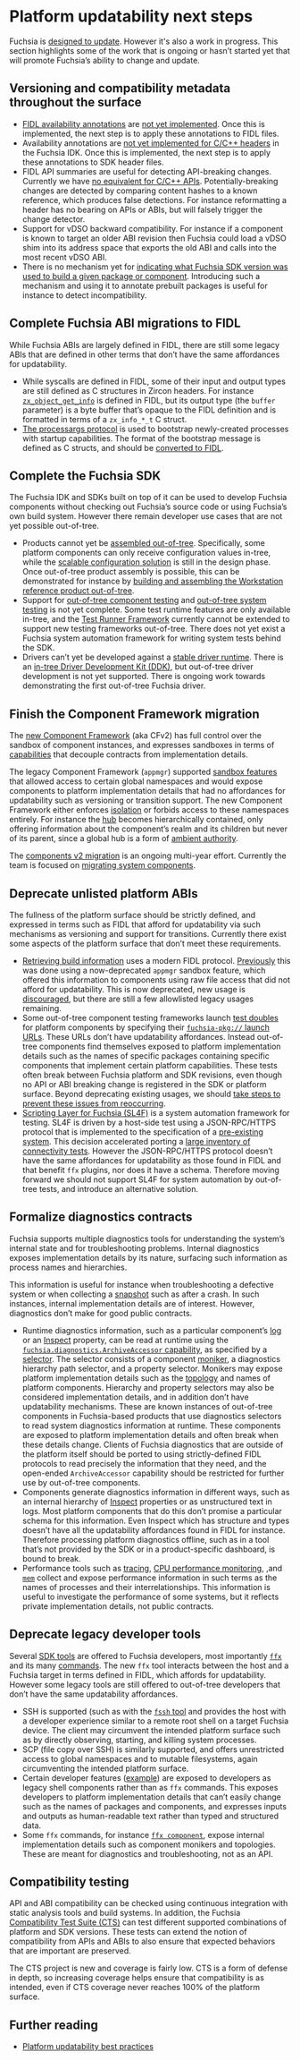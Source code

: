 # Platform updatability next steps

Fuchsia is [designed to update](how.md). However it's also a work in progress.
This section highlights some of the work that is ongoing or hasn’t started yet
that will promote Fuchsia’s ability to change and update.

## Versioning and compatibility metadata throughout the surface

- [FIDL availability annotations][rfc-0083] are
  [not yet implemented][fxb-67858]. Once this is implemented, the next step is
  to apply these annotations to FIDL files.
- Availability annotations are
  [not yet implemented for C/C++ headers][fxb-60532] in the Fuchsia IDK. Once
  this is implemented, the next step is to apply these annotations to SDK header
  files.
- FIDL API summaries are useful for detecting API-breaking changes. Currently we
  have [no equivalent for C/C++ APIs][fxb-82514]. Potentially-breaking changes
  are detected by comparing content hashes to a known reference, which produces
  false detections. For instance reformatting a header has no bearing on APIs or
  ABIs, but will falsely trigger the change detector.
- Support for vDSO backward compatibility. For instance if a component is known
  to target an older ABI revision then Fuchsia could load a vDSO shim into its
  address space that exports the old ABI and calls into the most recent vDSO
  ABI.
- There is no mechanism yet for
  [indicating what Fuchsia SDK version was used to build a given package or component][fxb-36484].
  Introducing such a mechanism and using it to annotate prebuilt packages is
  useful for instance to detect incompatibility.

## Complete Fuchsia ABI migrations to FIDL

While Fuchsia ABIs are largely defined in FIDL, there are still some legacy ABIs
that are defined in other terms that don’t have the same affordances for
updatability.

- While syscalls are defined in FIDL, some of their input and output types are
  still defined as C structures in Zircon headers. For instance
  [`zx_object_get_info`][zx-object-get-info] is defined in FIDL, but its output
  type (the `buffer` parameter) is a byte buffer that’s opaque to the FIDL
  definition and is formatted in terms of a `zx_info_*_t` C struct.
- [The processargs protocol][procargs] is used to bootstrap newly-created
  processes with startup capabilities. The format of the bootstrap message is
  defined as C structs, and should be [converted to FIDL][fxb-34556].

## Complete the Fuchsia SDK

The Fuchsia IDK and SDKs built on top of it can be used to develop Fuchsia
components without checking out Fuchsia’s source code or using Fuchsia’s own
build system. However there remain developer use cases that are not yet possible
out-of-tree.

- Products cannot yet be
  [assembled out-of-tree][decentralized-product-integration]. Specifically, some
  platform components can only receive configuration values in-tree, while the
  [scalable configuration solution][structured-config] is still in the design
  phase. Once out-of-tree product assembly is possible, this can be demonstrated
  for instance by
  [building and assembling the Workstation reference product out-of-tree][workstation-oot].
- Support for [out-of-tree component testing][oot-component-testing] and
  [out-of-tree system testing][oot-system-testing] is not yet complete. Some
  test runtime features are only available in-tree, and the
  [Test Runner Framework][trf] currently cannot be extended to support new
  testing frameworks out-of-tree. There does not yet exist a Fuchsia system
  automation framework for writing system tests behind the SDK.
- Drivers can’t yet be developed against a
  [stable driver runtime][stable-driver-runtime]. There is an
  [in-tree Driver Development Kit (DDK)][driver-development], but out-of-tree
  driver development is not yet supported. There is ongoing work towards
  demonstrating the first out-of-tree Fuchsia driver.

## Finish the Component Framework migration

The [new Component Framework][cf-intro] (aka CFv2) has full control over the
sandbox of component instances, and expresses sandboxes in terms of
[capabilities] that decouple contracts from implementation details.

The legacy Component Framework (`appmgr`) supported
[sandbox features][cmx-sandbox] that allowed access to certain global namespaces
and would expose components to platform implementation details that had no
affordances for updatability such as versioning or transition support. The new
Component Framework either enforces [isolation][cf-design-isolation] or forbids
access to these namespaces entirely. For instance the [hub] becomes
hierarchically contained, only offering information about the component’s realm
and its children but never of its parent, since a global hub is a form of
[ambient authority][cf-design-ambient].

The [components v2 migration][cfv2-migration] is an ongoing multi-year effort.
Currently the team is focused on
[migrating system components][cfv2-sys-migration].

## Deprecate unlisted platform ABIs

The fullness of the platform surface should be strictly defined, and expressed
in terms such as FIDL that afford for updatability via such mechanisms as
versioning and support for transitions. Currently there exist some aspects of
the platform surface that don’t meet these requirements.

- [Retrieving build information][build-info] uses a modern FIDL protocol.
  [Previously][build-info-old] this was done using a now-deprecated `appmgr`
  sandbox feature, which offered this information to components using raw file
  access that did not afford for updatability. This is now deprecated, new usage
  is [discouraged][cfv2-sys-migration-build-info], but there are still a few
  allowlisted legacy usages remaining.
- Some out-of-tree component testing frameworks launch
  [test doubles][test-double] for platform components by specifying their
  [`fuchsia-pkg://` launch URLs][package-url]. These URLs don’t have updatability
  affordances. Instead out-of-tree components find themselves exposed to
  platform implementation details such as the names of specific packages
  containing specific components that implement certain platform capabilities.
  These tests often break between Fuchsia platform and SDK revisions, even
  though no API or ABI breaking change is registered in the SDK or platform
  surface. Beyond deprecating existing usages, we should
  [take steps to prevent these issues from reoccurring][fxb-84117].
- [Scripting Layer for Fuchsia (SL4F)][sl4f] is a system automation framework
  for testing. SL4F is driven by a host-side test using a JSON-RPC/HTTPS
  protocol that is implemented to the specification of a
  [pre-existing system][sl4a]. This decision accelerated porting a
  [large inventory of connectivity tests][acts]. However the JSON-RPC/HTTPS
  protocol doesn’t have the same affordances for updatability as those found in
  FIDL and that benefit `ffx` plugins, nor does it have a schema. Therefore
  moving forward we should not support SL4F for system automation by out-of-tree
  tests, and introduce an alternative solution.

## Formalize diagnostics contracts

Fuchsia supports multiple diagnostics tools for understanding the system’s
internal state and for troubleshooting problems. Internal diagnostics exposes
implementation details by its nature, surfacing such information as process
names and hierarchies.

This information is useful for instance when troubleshooting a defective system
or when collecting a [snapshot][fx-snapshot] such as after a crash. In such
instances, internal implementation details are of interest. However, diagnostics
don’t make for good public contracts.

- Runtime diagnostics information, such as a particular component’s [log][logs]
  or an [Inspect] property, can be read at runtime using the
  [`fuchsia.diagnostics.ArchiveAccessor` capability][archiveaccessor], as
  specified by a [selector][selectors]. The selector consists of a component
  [moniker][monikers], a diagnostics hierarchy path selector, and a property
  selector. Monikers may expose platform implementation details such as the
  [topology] and names of platform components. Hierarchy and property selectors
  may also be considered implementation details, and in addition don’t have
  updatability mechanisms. These are known instances of out-of-tree components in
  Fuchsia-based products that use diagnostics selectors to read system
  diagnostics information at runtime. These components are exposed to platform
  implementation details and often break when these details change. Clients of
  Fuchsia diagnostics that are outside of the platform itself should be ported
  to using strictly-defined FIDL protocols to read precisely the information
  that they need, and the open-ended `ArchiveAccessor` capability should be
  restricted for further use by out-of-tree components.
- Components generate diagnostics information in different ways, such as an
  internal hierarchy of [Inspect] properties or as unstructured text in logs.
  Most platform components that do this don’t promise a particular schema for
  this information. Even Inspect which has structure and types doesn’t have all
  the updatability affordances found in FIDL for instance. Therefore processing
  platform diagnostics offline, such as in a tool that’s not provided by the SDK
  or in a product-specific dashboard, is bound to break.
- Performance tools such as [tracing], [CPU performance monitoring][cpu-trace],
  ,and [`mem`][fx-mem] collect and expose performance information in such terms
  as the names of processes and their interrelationships. This information is
  useful to investigate the performance of some systems, but it reflects private
  implementation details, not public contracts.

## Deprecate legacy developer tools

Several [SDK tools][sdk-tools] are offered to Fuchsia developers, most
importantly [`ffx`][ffx] and its many
[commands][ffx-reference]. The new
`ffx` tool interacts between the host and a Fuchsia target in terms defined in
FIDL, which affords for updatability. However some legacy tools are still offered
to out-of-tree developers that don’t have the same updatability affordances.

- SSH is supported (such as with the [`fssh` tool][fssh] and provides the host
  with a developer experience similar to a remote root shell on a target Fuchsia
  device. The client may circumvent the intended platform surface such as by
  directly observing, starting, and killing system processes.
- SCP (file copy over SSH) is similarly supported, and offers unrestricted
  access to global namespaces and to mutable filesystems, again circumventing
  the intended platform surface.
- Certain developer features ([example][fxb-82740]) are exposed to developers as
  legacy shell components rather than as `ffx` commands. This exposes developers
  to platform implementation details that can’t easily change such as the names
  of packages and components, and expresses inputs and outputs as human-readable
  text rather than typed and structured data.
- Some `ffx` commands, for instance [`ffx component`][ffx-component], expose
  internal implementation details such as component monikers and topologies.
  These are meant for diagnostics and troubleshooting, not as an API.

## Compatibility testing

API and ABI compatibility can be checked using continuous integration with
static analysis tools and build systems. In addition, the Fuchsia
[Compatibility Test Suite (CTS)][cts] can test different supported combinations
of platform and SDK versions. These tests can extend the notion of compatibility
from APIs and ABIs to also ensure that expected behaviors that are important are
preserved.

The CTS project is new and coverage is fairly low. CTS is a form of defense in
depth, so increasing coverage helps ensure that compatibility is as intended,
even if CTS coverage never reaches 100% of the platform surface.

## Further reading

- [Platform updatability best practices](best-practices.md)

[acts]: https://android.googlesource.com/platform/tools/test/connectivity/+/HEAD/acts
[archiveaccessor]: https://fuchsia.dev/reference/fidl/fuchsia.diagnostics#ArchiveAccessor
[build-info]: /docs/development/build/build_information.md
[build-info-old]: https://fuchsia.googlesource.com/fuchsia/+/1b21e5d7b36df3f5dde647684dd321f1aee21372/docs/development/build/build_information.md
[capabilities]: /docs/concepts/components/v2/capabilities/README.md
[cf-design-ambient]: /docs/concepts/components/v2/design_principles.md#no-ambient-authority
[cf-design-isolation]: /docs/concepts/components/v2/design_principles.md#isolation
[cf-intro]: /docs/concepts/components/v2/introduction.md
[cfv2-migration]: /docs/contribute/open_projects/components/migration.md
[cfv2-sys-migration]: /docs/development/components/v2/migration/README.md
[cfv2-sys-migration-build-info]: /docs/development/components/v2/migration/features.md#build-info
[cmx-sandbox]: /docs/concepts/components/v1/component_manifests.md#sandbox
[cpu-trace]: /docs/development/tracing/advanced/recording-a-cpu-performance-trace.md
[cts]: /docs/development/testing/cts/overview.md
[decentralized-product-integration]: /docs/contribute/roadmap/2021/decentralized_product_integration.md
[driver-development]: /docs/development/drivers/developer_guide/driver-development.md
[ffx]: /docs/development/tools/ffx/overview.md
[ffx-reference]: https://fuchsia.dev/reference/tools/sdk/ffx.md
[ffx-component]: https://fuchsia.dev/reference/tools/sdk/ffx.md#component
[fssh]: https://fuchsia.dev/reference/tools/sdk/fssh.md
[fx-mem]: https://fuchsia.dev/reference/tools/fx/cmd/mem
[fx-snapshot]: https://fuchsia.dev/reference/tools/fx/cmd/snapshot
[fxb-34556]: https://bugs.fuchsia.dev/p/fuchsia/issues/detail?id=34556
[fxb-36484]: https://bugs.fuchsia.dev/p/fuchsia/issues/detail?id=36484
[fxb-60532]: https://bugs.fuchsia.dev/p/fuchsia/issues/detail?id=60532
[fxb-67858]: https://bugs.fuchsia.dev/p/fuchsia/issues/detail?id=67858
[fxb-82514]: https://bugs.fuchsia.dev/p/fuchsia/issues/detail?id=82514
[fxb-82740]: https://bugs.fuchsia.dev/p/fuchsia/issues/detail?id=82740
[fxb-84117]: https://bugs.fuchsia.dev/p/fuchsia/issues/detail?id=84117
[hub]: /docs/concepts/components/v2/hub.md
[inspect]: /docs/development/diagnostics/inspect/README.md
[logs]: /docs/reference/diagnostics/logs/README.md
[monikers]: /docs/concepts/components/v2/identifiers.md#monikers
[oot-component-testing]: /docs/contribute/roadmap/2021/oot_component_testing.md
[oot-system-testing]: /docs/contribute/roadmap/2021/oot_system_testing.md
[package-url]: /docs/concepts/packages/package_url.md
[procargs]: /docs/concepts/process/program_loading.md#the_processargs_protocol
[rfc-0083]: /docs/contribute/governance/rfcs/0083_fidl_versioning.md
[sdk-tools]: https://fuchsia.dev/reference/tools/sdk/README.md
[selectors]: /docs/reference/diagnostics/selectors.md
[sl4a]: https://android.googlesource.com/platform/external/sl4a/
[sl4f]: /docs/development/drivers/concepts/driver_development/sl4f.md
[stable-driver-runtime]: /docs/contribute/roadmap/2021/stable_driver_runtime.md
[structured-config]: /docs/contribute/roadmap/2021/structured_configuration.md
[test-double]: /docs/contribute/testing/principles.md#test_doubles_stubs_mocks_fakes
[topology]: /docs/concepts/components/v2/topology.md
[tracing]: /docs/concepts/kernel/tracing-system.md
[trf]: /docs/development/testing/components/test_runner_framework.md
[workstation-oot]: /docs/contribute/roadmap/2021/workstation_out_of_tree.md
[zx-object-get-info]: /docs/reference/syscalls/object_get_info.md

